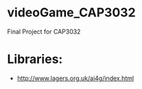 # videoGame_CAP3032
Final Project for CAP3032
# Libraries:
- http://www.lagers.org.uk/ai4g/index.html
